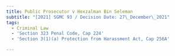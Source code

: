 ```yaml
---
title: Public Prosecutor v Hexzalman Bin Seleman
subtitle: "[2021] SGMC 93 / Decision Date: 27\_December\_2021"
tags:
  - Criminal Law
  - 'Section 323 Penal Code, Cap 224'
  - 'Section 3(1)(a) Protection from Harassment Act, Cap 256A'

---
```

